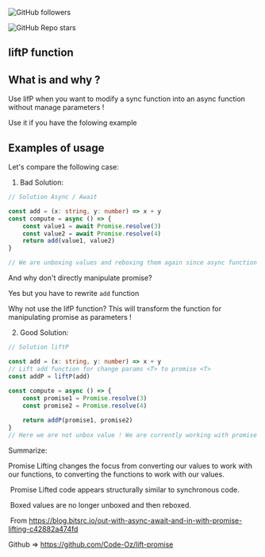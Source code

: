 
![GitHub followers](https://img.shields.io/github/followers/Code-Oz?style=social)

![GitHub Repo stars](https://img.shields.io/github/stars/Code-Oz/lift-promise?style=social)

## **liftP function**

## What is and why ?

Use lifP when you want to modify a sync function into an async function without manage parameters !

Use it if you have the folowing example

## Examples of usage

Let's compare the following case:

1) Bad Solution:

```ts
// Solution Async / Await

const add = (x: string, y: number) => x + y
const compute = async () => {
    const value1 = await Promise.resolve(3)
    const value2 = await Promise.resolve(4)
    return add(value1, value2)
}

// We are unboxing values and reboxing them again since async function
```

And why don't directly manipulate promise?

Yes but you have to rewrite `add` function

Why not use the lifP function? This will transform the function for manipulating promise as parameters !

2) Good Solution:

```ts
// Solution liftP

const add = (x: string, y: number) => x + y
// Lift add function for change params <T> to promise <T>
const addP = liftP(add)
​
const compute = async () => {
    const promise1 = Promise.resolve(3)
    const promise2 = Promise.resolve(4)

    return addP(promise1, promise2)
}
// Here we are not unbox value ! We are currently working with promise as synchronous code !
```

Summarize:

Promise Lifting changes the focus from converting our values to work with our functions, to converting the functions to work with our values.

​
Promise Lifted code appears structurally similar to synchronous code.

​
Boxed values are no longer unboxed and then reboxed.

​
From https://blog.bitsrc.io/out-with-async-await-and-in-with-promise-lifting-c42882a474fd

Github => https://github.com/Code-Oz/lift-promise

